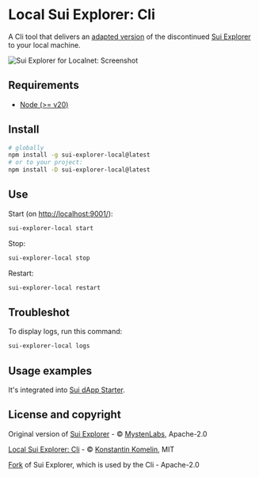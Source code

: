 # Local Sui Explorer: Cli

A Cli tool that delivers an [adapted version](https://github.com/kkomelin/sui-explorer) of the discontinued [Sui Explorer](https://github.com/MystenLabs/sui-explorer) to your local machine.

![Sui Explorer for Localnet: Screenshot](https://repository-images.githubusercontent.com/797627100/052271ab-2ee5-4560-8c24-bda45edb608c)

## Requirements

- [Node (>= v20)](https://nodejs.org/en/download/)

## Install

```bash
# globally
npm install -g sui-explorer-local@latest
# or to your project:
npm install -D sui-explorer-local@latest
```

## Use

Start (on [http://localhost:9001/](http://localhost:9001/)):

```bash
sui-explorer-local start
```

Stop:

```bash
sui-explorer-local stop
```

Restart:

```bash
sui-explorer-local restart
```

## Troubleshot

To display logs, run this command:

```bash
sui-explorer-local logs
```

## Usage examples

It's integrated into [Sui dApp Starter](https://github.com/kkomelin/sui-dapp-starter).

## License and copyright

Original version of [Sui Explorer](https://github.com/MystenLabs/sui-explorer) - &copy; [MystenLabs](https://github.com/MystenLabs), Apache-2.0

[Local Sui Explorer: Cli](https://github.com/kkomelin/sui-explorer-local) - &copy; [Konstantin Komelin](https://github.com/kkomelin), MIT

[Fork](https://github.com/kkomelin/sui-explorer) of Sui Explorer, which is used by the Cli - Apache-2.0
